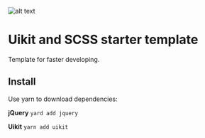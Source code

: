 ![alt text](https://d33wubrfki0l68.cloudfront.net/e483c97092618d954bad6e1918763326c9e3c183/c5978/assets/img/webdesign/logos/uikit_logo.png "Uikit")
# Uikit and SCSS starter template
Template for faster developing.

## Install
Use yarn to download dependencies:

**jQuery** `yard add jquery`

**Uikit** `yarn add uikit`


